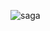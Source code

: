 <!--
Copyright 2016-2018 Workiva Inc.

Licensed under the Apache License, Version 2.0 (the "License");
you may not use this file except in compliance with the License.
You may obtain a copy of the License at

    http://www.apache.org/licenses/LICENSE-2.0

Unless required by applicable law or agreed to in writing, software
distributed under the License is distributed on an "AS IS" BASIS,
WITHOUT WARRANTIES OR CONDITIONS OF ANY KIND, either express or implied.
See the License for the specific language governing permissions and
limitations under the License.
-->

![saga](https://chart.googleapis.com/chart?cht=gv&chl=digraph+G+%7B%0Alabel%3D%22saga%22%0Alabelloc%3D%22t%22%0A%22__start__%22+%5Blabel%3D%22start%22%2Cshape%3Dcircle%2Cstyle%3Dfilled%2Cfillcolor%3Dblack%2Cfontcolor%3Dwhite%2Cfontsize%3D9%5D%3B%0A%22StartSaga%22+%5Bshape%3DMrecord%2Clabel%3D%22%7BStartSaga%7Cdo%2F+examples.saga.actions.StartSagaAction%7D%22%5D%3B%0A%22__start__%22+-%3E+%22StartSaga%22+%5Blabel%3D%22%22%5D%0A%22StartSaga%22+-%3E+%22Car%22+%5Blabel%3D%22done%22%5D%3B%0A%22StartSaga%22+-%3E+%22Fail%22+%5Blabel%3D%22fail%22%5D%3B%0A%22Car%22+%5Bshape%3DMrecord%2Clabel%3D%22%7BCar%7Cdo%2F+examples.saga.actions.CarAction%7D%22%5D%3B%0A%22Car%22+-%3E+%22Hotel%22+%5Blabel%3D%22done%22%5D%3B%0A%22Car%22+-%3E+%22Fail%22+%5Blabel%3D%22fail%22%5D%3B%0A%22Hotel%22+%5Bshape%3DMrecord%2Clabel%3D%22%7BHotel%7Cdo%2F+examples.saga.actions.HotelAction%7D%22%5D%3B%0A%22Hotel%22+-%3E+%22Plane%22+%5Blabel%3D%22done%22%5D%3B%0A%22Hotel%22+-%3E+%22Fail%22+%5Blabel%3D%22fail%22%5D%3B%0A%22Plane%22+%5Bshape%3DMrecord%2Clabel%3D%22%7BPlane%7Cdo%2F+examples.saga.actions.PlaneAction%7D%22%5D%3B%0A%22Plane%22+-%3E+%22EndSaga%22+%5Blabel%3D%22done%22%5D%3B%0A%22Plane%22+-%3E+%22Fail%22+%5Blabel%3D%22fail%22%5D%3B%0A%22EndSaga%22+%5Bshape%3DMrecord%2Clabel%3D%22%7BEndSaga%7Cdo%2F+examples.saga.actions.EndSagaAction%7D%22%5D%3B%0A%22EndSaga%22+-%3E+%22__end__%22+%5Blabel%3D%22%22%5D%0A%22Fail%22+%5Bshape%3DMrecord%2Clabel%3D%22%7BFail%7Cdo%2F+examples.saga.actions.FailAction%7D%22%5D%3B%0A%22Fail%22+-%3E+%22__end__%22+%5Blabel%3D%22%22%5D%0A%22__end__%22+%5Blabel%3D%22end%22%2Cshape%3Ddoublecircle%2Cstyle%3Dfilled%2Cfillcolor%3Dblack%2Cfontcolor%3Dwhite%2Cfontsize%3D9%5D%3B%0A%7D)
